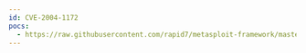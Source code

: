 ```yaml
---
id: CVE-2004-1172
pocs:
  - https://raw.githubusercontent.com/rapid7/metasploit-framework/master/modules/exploits/windows/backupexec/name_service.rb
---
```

